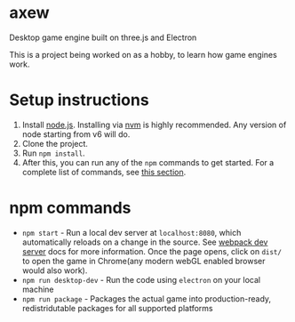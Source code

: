 # axew
Desktop game engine built on three.js and Electron

This is a project being worked on as a hobby, to learn how game engines work.

# Setup instructions
1. Install [node.js](https://nodejs.org/en/). Installing via [nvm](https://github.com/creationix/nvm) is highly recommended. Any version of node starting from v6 will do.
2. Clone the project.
3. Run `npm install`.
4. After this, you can run any of the `npm` commands to get started. For a complete list of commands, see [this section](#npm-commands).

# npm commands
- `npm start` - Run a local dev server at `localhost:8080`, which automatically reloads on a change in the source. See [webpack dev server](https://webpack.js.org/guides/development/#webpack-dev-server) docs for more information. Once the page opens, click on `dist/` to open the game in Chrome(any modern webGL enabled browser would also work).
- `npm run desktop-dev` - Run the code using `electron` on your local machine
- `npm run package` - Packages the actual game into production-ready, redistridutable packages for all supported platforms
